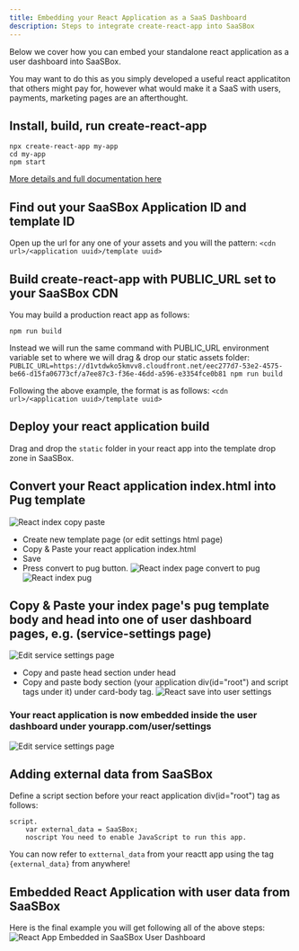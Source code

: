 ```yaml
---
title: Embedding your React Application as a SaaS Dashboard
description: Steps to integrate create-react-app into SaaSBox
---
```


Below we cover how you can embed your standalone react application as a user
dashboard into SaaSBox.

You may want to do this as you simply developed a useful react applicatiton that others
might pay for, however what would make it a SaaS with users, payments, marketing pages 
are an afterthought.

## Install, build, run create-react-app

```
npx create-react-app my-app
cd my-app
npm start

```
[More details and full documentation here](https://reactjs.org/docs/create-a-new-react-app.html)

## Find out your SaaSBox Application ID and template ID

Open up the url for any one of your assets and you will the pattern: ```<cdn url>/<application uuid>/template uuid>```

## Build create-react-app with PUBLIC_URL set to your SaaSBox CDN 

You may build a production react app as follows:
```
npm run build
```

Instead we will run the same command with PUBLIC_URL environment variable set to where we will drag & drop our
static assets folder:
`PUBLIC_URL=https://d1vtdwko5kmvv8.cloudfront.net/eec277d7-53e2-4575-be66-d15fa06773cf/a7ee87c3-f36e-46dd-a596-e3354fce0b81 npm run build`

Following the above example, the format is as follows: ```<cdn url>/<application uuid>/template uuid>```


## Deploy your react application build

Drag and drop the ```static``` folder in your react app into the template drop zone in SaaSBox.

## Convert your React application index.html into Pug template
![React index copy paste](/react-example/react-index-copy-paste.png)

- Create new template page (or edit settings html page)
- Copy & Paste your react application index.html
- Save
- Press convert to pug button.
![React index page convert to pug](react-example/react-index-convert-to-pug.png)
![React index pug](/react-example/react-index-pug.png)

## Copy & Paste your index page's pug template body and head into one of user dashboard pages, e.g. (service-settings page)
![Edit service settings page](/react-example/edit-service-settings.png)

* Copy and paste head section under head
* Copy and paste body section (your application div(id="root") and script tags under it) under card-body tag.
![React save into user settings](/react-example/react-save-into-user-settings.png)

### Your react application is now embedded inside the user dashboard under yourapp.com/user/settings
![Edit service settings page](/react-example/react-app-embedded-in-dashboard.png)

## Adding external data from SaaSBox
Define a script section before your react application div(id="root") tag as follows:
```
script.
	var external_data = SaaSBox;
	noscript You need to enable JavaScript to run this app.
```
You can now refer to `extternal_data` from your reactt app using the tag `{external_data}` from anywhere!

## Embedded React Application with user data from SaaSBox
Here is the final example you will get following all of the above steps:
![React App Embedded in SaaSBox User Dashboard](/react-example/app-final-with-external-value.png)

